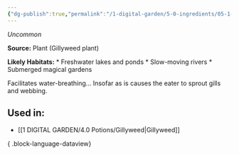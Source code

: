 ```yaml
---
{"dg-publish":true,"permalink":"/1-digital-garden/5-0-ingredients/05-1-plants/bundle-of-gillyweed/","tags":["ingredient","uncommon"]}
---
```


*Uncommon* 

**Source:** Plant (Gillyweed plant) 

**Likely Habitats:** * Freshwater lakes and ponds * Slow-moving rivers * Submerged magical gardens 

Facilitates water-breathing... Insofar as is causes the eater to sprout gills and webbing.

## Used in:

- [[1 DIGITAL GARDEN/4.0 Potions/Gillyweed\|Gillyweed]]

{ .block-language-dataview}

